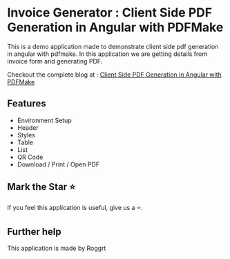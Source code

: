 # Invoice Generator : Client Side PDF Generation in Angular with PDFMake

This is a demo application made to demonstrate client side pdf generation in angular with pdfmake.
In this application we are getting details from invoice form and generating PDF.

Checkout the complete blog at : [Client Side PDF Generation in Angular with PDFMake](https://www.c-sharpcorner.com/article/client-side-pdf-generation-in-angular-with-pdfmake/)

## Features

- Environment Setup
- Header
- Styles
- Table
- List
- QR Code
- Download / Print / Open PDF

## Mark the Star ⭐

If you feel this application is useful, give us a ⭐.

## Further help

This application is made by Roggrt
